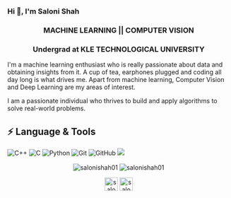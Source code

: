 ### Hi 👋, I'm Saloni Shah

<h3 align="center">MACHINE LEARNING || COMPUTER VISION </h3>

<h3 align="center">Undergrad at KLE TECHNOLOGICAL UNIVERSITY</h3>

<!--<p align="left"> <img src="https://komarev.com/ghpvc/?username=salonishah01" alt="salonishah01" /> </p>-->

I'm a machine learning enthusiast who is really passionate about data and obtaining insights from it. A cup of tea, earphones plugged and coding all day long is what drives me. Apart from machine learning, Computer Vision and Deep Learning are my areas of interest. 

I am a passionate individual who thrives to build and apply algorithms to solve real-world problems.

## ⚡ Language & Tools
![C++](https://img.shields.io/badge/-++-00599C?style=flat-square&logo=c)
![C](https://img.shields.io/badge/--00599C?style=flat-square&logo=c)
![Python](https://img.shields.io/badge/-Python-black?style=flat-square&logo=Python)
![Git](https://img.shields.io/badge/-Git-black?style=flat-square&logo=git)
![GitHub](https://img.shields.io/badge/-GitHub-181717?style=flat-square&logo=github)
<img src="https://img.shields.io/badge/-Problem%20Solving-ffa804?style=flat">
<!--
## Insights
<details>
<summary>Problem Solving 📝</summary>
  <ul>
    <li><a href="https://www.hackerrank.com/salonishah01">Hackerrank</a></li>
    <li><a href="https://www.codechef.com/users/saloni_01">CodeChef</a></li>
  </ul>
</details>
<details>
<summary>Machine Learning | Data Science 📊</summary>
<ul>
  <li><a href="https://github.com/salonishah01/Machine-Learning">Basic Machine Learning</a></li>
  <li><a href="https://github.com/salonishah01/K-Means-Clustering-Algorithm">K Means Clustering Algorithm</a></li>
  <li><a href="https://github.com/salonishah01/Naive-Bayes-Classifier">Naive Bayes Classifier</a></li>
</ul>
</details>
<details>
<summary>Computer Vision | Image Processing</summary>
<ul>
  <li><a href="https://github.com/salonishah01/Computer-Vision">Computer Vision</a></li>
  <li><a href="https://github.com/salonishah01/Assignments-CVG-2020-">CVG Lab</a></li>
</ul>
</details>
<details>
  <summary>Projects💻</summary>
  <ul>
    <li><a href="https://github.com/salonishah01/AbolVani">AbolVani</a></li>
    <li><a href="https://github.com/salonishah01/SparkAR-Final-Project-UNICEF">Open SparkAR Project</a></li>
  </ul>
</details>
<details>
  <summary>Open Source Contributions</summary>
  <ul>
    <li><a href="https://github.com/TesseractCoding/NeoAlgo">NeoAlgo</a></li>
    <li><a href="https://github.com/ankitdobhal/Awesome-Python-Scripts">Awesome Python Scripts</a></li>
    <li><a href="https://github.com/smaranjitghose/ArtCV">ArtCV</a></li>
  </ul>
</details>
-->
<!--
- 💬 Ask me about **Data Structures and Algorithms, Image Processing, Machine Learning**-->
<!--
- 📫 How to reach me **saloshah01@gmail.com**-->

<!--[![GitHub Streak](https://github-readme-streak-stats.herokuapp.com/?user=salonishah01)](https://git.io/streak-stats)-->

<p align="center">

<img align="center" src="https://github-readme-stats.vercel.app/api/top-langs/?username=salonishah01&layout=compact&hide=html&theme=radical" alt="salonishah01" />

<img align="center" src="https://github-readme-stats.vercel.app/api?username=salonishah01&show_icons=true&theme=radical" alt="salonishah01" />
</p>
<p align="center">
</a>
<a href="https://www.linkedin.com/in/saloni-shah-5b065a170/" target="blank"><img align="center" src="https://cdn.jsdelivr.net/npm/simple-icons@3.0.1/icons/linkedin.svg" alt="salonishah01" height="30" width="30" /></a>
<a href="https://www.instagram.com/saloni.shah01" target="blank"><img align="center" src="https://cdn.jsdelivr.net/npm/simple-icons@3.0.1/icons/instagram.svg" alt="salonishah01" height="30" width="30" /></a>
</p>

